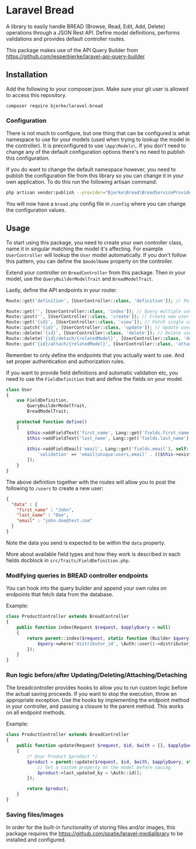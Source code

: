 # Laravel Bread

A library to easily handle BREAD (Browse, Read, Edit, Add, Delete) operations through a JSON Rest API. Define model definitions, performs validations and provides default controller routes.

This package makes use of the API Query Builder from https://github.com/jesperbjerke/laravel-api-query-builder

## Installation

Add the following to your composer.json. Make sure your git user is allowed to access this repository.

```shell script
composer require bjerke/laravel-bread
```

### Configuration

There is not much to configure, but one thing that can be configured is what namespace to use for your models (used when trying to lookup the model in the controller).
It is preconfigured to use `\App\Models\`. If you don't need to change any of the default configuration options there's no need to publish this configuration.

If you do want to change the default namespace however, you need to publish the configuration file from this library so you can change it in your own application.
To do this run the following artisan command:
```sh
php artisan vendor:publish --provider="Bjerke\Bread\BreadServiceProvider"
```

You will now have a `bread.php` config file in `/config` where you can change the configuration values.

## Usage

To start using this package, you need to create your own controller class, name it in singular matching the model it's affecting.
For example `UserController` will lookup the `User` model automatically. If you don't follow this pattern, you can define the `$modelName` property on the controller.

Extend your controller on `BreadController` from this package. Then in your model, use the `QueryBuilderModelTrait` and `BreadModelTrait`.

Lastly, define the API endpoints in your router.

```php
Route::get('definition', [UserController::class, 'definition']); // Fetch model field definitions

Route::get('', [UserController::class, 'index']); // Query multiple users, uses ApiQueryBuilder
Route::post('', [UserController::class, 'create']); // Create new user
Route::get('{id}', [UserController::class, 'view']); // Fetch single user
Route::patch('{id}', [UserController::class, 'update']); // Update user
Route::delete('{id}', [UserController::class, 'delete']); // Delete user
Route::delete('{id}/detach/{relatedModel}', [UserController::class, 'detach']); // Attach an existing model to be related to user
Route::put('{id}/attach/{relatedModel}', [UserController::class, 'attach']); // Detach an existing related model from user
```

Remember to only define the endpoints that you actually want to use. And set proper authentication and authorization rules.

If you want to provide field definitions and automatic validation etc, you need to use the `FieldDefinition` trait and define the fields on your model.

```php
class User
{
    use FieldDefinition,
        QueryBuilderModelTrait,
        BreadModelTrait;

    protected function define()
    {
        $this->addFieldText('first_name', Lang::get('fields.first_name'), self::$FIELD_REQUIRED);
        $this->addFieldText('last_name', Lang::get('fields.last_name'), self::$FIELD_REQUIRED);
        
        $this->addFieldEmail('email', Lang::get('fields.email'), self::$FIELD_REQUIRED, [
            'validation' => 'email|unique:users,email' . (($this->exists) ? (',' . $this->id) : '')
        ]);
    }
}
```

The above definition together with the routes will allow you to post the following to `/users` to create a new user:
```json
{
  "data" : {
    "first_name" : "John",
    "last_name" : "Doe",
    "email" : "john.doe@test.com"
  }
}
```
Note the data you send is expected to be within the `data` property. 

More about available field types and how they work is described in each fields docblock in `src/Traits/FieldDefinition.php`.

### Modifying queries in BREAD controller endpoints

You can hook into the query builder and append your own rules on endpoints that fetch data from the database.

Example:
```php
class ProductController extends BreadController
{
    public function index(Request $request, $applyQuery = null)
    {
        return parent::index($request, static function (Builder $query) {
            $query->where('distributor_id', \Auth::user()->distributor_id);
        });
    }
}
```


### Run logic before/after Updating/Deleting/Attaching/Detaching

The breadcontroller provides hooks to allow you to run custom logic before the actual saving proceeds. If you want to stop the execution, throw an appropriate exception.
Use the hooks by implementing the endpoint method in your controller, and passing a closure to the parent method. This works on all endpoint methods.

Example:
```php
class ProductController extends BreadController
{
    public function update(Request $request, $id, $with = [], $applyQuery = null, $beforeSave = null)
    {
        /* @var Product $product */
        $product = parent::update($request, $id, $with, $applyQuery, static function (Product $product) {
            // Set a custom property on the model before saving
            $product->last_updated_by = \Auth::id();
        });

        return $product;
    }
}
```

### Saving files/images

In order for the built-in functionality of storing files and/or images, this package requires the https://github.com/spatie/laravel-medialibrary to be installed and configured.
